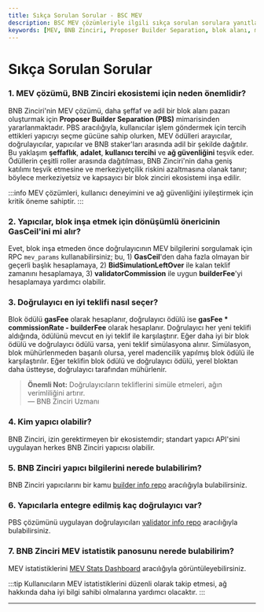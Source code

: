 ```yaml
---
title: Sıkça Sorulan Sorular - BSC MEV
description: BSC MEV çözümleriyle ilgili sıkça sorulan sorulara yanıtlar ve önemli bilgiler. Bu içerik, kullanıcıların MEV'nin önemi, yapıcılar ve doğrulayıcılar hakkında bilgi edinmelerine yardımcı olacaktır.
keywords: [MEV, BNB Zinciri, Proposer Builder Separation, blok alanı, merkeziyetsizlik]
---
```


# Sıkça Sorulan Sorular

### 1. MEV çözümü, BNB Zinciri ekosistemi için neden önemlidir?

   BNB Zinciri'nin MEV çözümü, daha şeffaf ve adil bir blok alanı pazarı oluşturmak için **Proposer Builder Separation (PBS)** mimarisinden yararlanmaktadır. 
   PBS aracılığıyla, kullanıcılar işlem göndermek için tercih ettikleri yapıcıyı seçme gücüne sahip olurken, MEV ödülleri arayıcılar, doğrulayıcılar, yapıcılar ve BNB staker'ları arasında adil bir şekilde dağıtılır. 
   Bu yaklaşım **şeffaflık**, **adalet**, **kullanıcı tercihi** ve **ağ güvenliğini** teşvik eder. 
   Ödüllerin çeşitli roller arasında dağıtılması, BNB Zinciri'nin daha geniş katılımı teşvik etmesine ve merkeziyetçilik riskini azaltmasına olanak tanır; böylece merkeziyetsiz ve kapsayıcı bir blok zinciri ekosistemi inşa edilir.

   :::info
   MEV çözümleri, kullanıcı deneyimini ve ağ güvenliğini iyileştirmek için kritik öneme sahiptir.
   :::

### 2. Yapıcılar, blok inşa etmek için dönüşümlü önericinin GasCeil'ini mi alır?

   Evet, blok inşa etmeden önce doğrulayıcının MEV bilgilerini sorgulamak için RPC `mev_params` kullanabilirsiniz; bu, 1) **GasCeil**'den daha fazla olmayan bir geçerli başlık hesaplamaya, 2) **BidSimulationLeftOver** ile kalan teklif zamanını hesaplamaya, 3) **validatorCommission** ile uygun **builderFee**'yi hesaplamaya yardımcı olabilir.

### 3. Doğrulayıcı en iyi teklifi nasıl seçer?

   Blok ödülü **gasFee** olarak hesaplanır, doğrulayıcı ödülü ise **gasFee * commissionRate - builderFee** olarak hesaplanır. Doğrulayıcı her yeni teklifi aldığında, ödülünü mevcut en iyi teklif ile karşılaştırır. Eğer daha iyi bir blok ödülü ve doğrulayıcı ödülü varsa, yeni teklif simülasyona alınır. Simülasyon, blok mühürlenmeden başarılı olursa, yerel madencilik yapılmış blok ödülü ile karşılaştırılır. Eğer teklifin blok ödülü ve doğrulayıcı ödülü, yerel bloktan daha üstteyse, doğrulayıcı tarafından mühürlenir.

   > **Önemli Not:** Doğrulayıcıların tekliflerini simüle etmeleri, ağın verimliliğini artırır.  
   > — BNB Zinciri Uzmanı

### 4. Kim yapıcı olabilir?

   BNB Zinciri, izin gerektirmeyen bir ekosistemdir; standart yapıcı API'sini uygulayan herkes BNB Zinciri yapıcısı olabilir.

### 5. BNB Zinciri yapıcı bilgilerini nerede bulabilirim? 

   BNB Zinciri yapıcılarını bir kamu 
   [builder info repo](https://github.com/bnb-chain/bsc-mev-info/tree/main/mainnet/builders) aracılığıyla bulabilirsiniz.

### 6. Yapıcılarla entegre edilmiş kaç doğrulayıcı var?

   PBS çözümünü uygulayan doğrulayıcıları 
   [validator info repo](https://github.com/bnb-chain/bsc-mev-info/tree/main/mainnet/validators) aracılığıyla bulabilirsiniz.

### 7. BNB Zinciri MEV istatistik panosunu nerede bulabilirim?

   MEV istatistiklerini 
   [MEV Stats Dashboard](https://dune.com/bnbchain/bnb-smart-chain-mev-stats) aracılığıyla görüntüleyebilirsiniz.

   :::tip
   Kullanıcıların MEV istatistiklerini düzenli olarak takip etmesi, ağ hakkında daha iyi bilgi sahibi olmalarına yardımcı olacaktır.
   :::

--- 